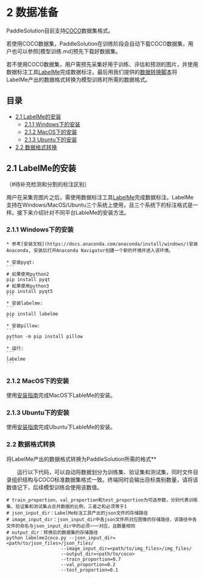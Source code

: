 # 2 数据准备

PaddleSolution目前支持[COCO](http://cocodataset.org)数据集格式。

若使用COCO数据集，PaddleSolution在训练阶段会自动下载COCO数据集，用户也可以参照[模型训练.md]预先下载好数据集。

若不使用COCO数据集，用户需预先采集好用于训练、评估和预测的图片，并使用数据标注工具[LabelMe]((https://github.com/wkentaro/labelme))完成数据标注，最后用我们提供的[数据转换脚本]()将LabelMe产出的数据格式转换为模型训练时所需的数据格式。

## 目录
* [2.1 LabelMe的安装](#21-LabelMe的安装)
  * [2.1.1 Windows下的安装](#211-Windows下的安装)
  * [2.1.2 MacOS下的安装](#212-MacOS下的安装)
  * [2.1.3 Ubuntu下的安装](#213-Ubuntu下的安装)
* [2.2 数据格式转换](#22-数据格式转换)

## 2.1 LabelMe的安装

（#待补充检测和分割的标注区别）

用户在采集完图片之后，需使用数据标注工具[LabelMe](https://github.com/wkentaro/labelme)完成数据标注。LabelMe支持在Windows/MacOS/Ubuntu三个系统上使用，且三个系统下的标注格式是一样。接下来介绍针对不同平台LableMe的安装方法。

### 2.1.1 Windows下的安装
  
    * 参考[安装文档](https://docs.anaconda.com/anaconda/install/windows/)安装Anaconda, 安装后打开Anaconda Navigator创建一个新的环境并进入该环境。

    * 安装pyqt:
    ```
    # 如果使用python2
    pip install pyqt
    # 如果使用python3
    pip install pyqt5
    ```
    * 安装labelme:
    ```
    pip install labelme
    ```
    * 安装pillow:
    ```
    python -m pip install pillow
    ```
    * 运行:
    ```
    labelme
    ```
 ### 2.1.2 MacOS下的安装
    
  使用[安装指南](https://github.com/wkentaro/labelme)完成MacOS下LableMe的安装。
    
 ### 2.1.3 Ubuntu下的安装
    
  使用[安装指南](https://github.com/wkentaro/labelme)完成Ubuntu下LableMe的安装。
  
 ### 2.2 数据格式转换
 将LabelMe产出的数据格式转换为PaddleSolution所需的格式**
  
  &emsp;&emsp;运行以下代码，可以自动将数据划分为训练集、验证集和测试集，同时文件目录组织结构与COCO标准数据集格式一致。终端同时会输出目标类别数量，请将该数值记下，后续模型训练会使用该数值。
   
  ```
  # train_proportion、val_proportion和test_proportion为可选参数，分别代表训练集、验证集和测试集占总共数据的比例，三者之和必须等于1
  # json_input_dir：LabelMe标注工具产出的json文件的存储路径
  # image_input_dir：json_input_dir中各json文件所对应图像的存储路径，该路径中各文件的命名与json_input_dir中的必须一一对应，且数量相同
  # output_dir：转换后的数据集的存储路径
  python labelme2coco.py --json_input_dir=<path/to/json_files>/json_files/ 
                      --image_input_dir=<path/to/img_files>/img_files/ 
                      --output_dir=<path/to/coco>
                      --train_proportion=0.7
                      --val_proportion=0.2 
                      --test_proportion=0.1
  ```
